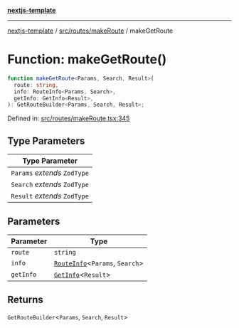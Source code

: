 [**nextjs-template**](../../../../README.md)

---

[nextjs-template](../../../../README.md) / [src/routes/makeRoute](../README.md) / makeGetRoute

# Function: makeGetRoute()

```ts
function makeGetRoute<Params, Search, Result>(
  route: string,
  info: RouteInfo<Params, Search>,
  getInfo: GetInfo<Result>,
): GetRouteBuilder<Params, Search, Result>;
```

Defined in: [src/routes/makeRoute.tsx:345](https://github.com/Its-Satyajit/nextjs-template/blob/main/src/routes/makeRoute.tsx#L345)

## Type Parameters

| Type Parameter               |
| ---------------------------- |
| `Params` _extends_ `ZodType` |
| `Search` _extends_ `ZodType` |
| `Result` _extends_ `ZodType` |

## Parameters

| Parameter | Type                                                              |
| --------- | ----------------------------------------------------------------- |
| `route`   | `string`                                                          |
| `info`    | [`RouteInfo`](../type-aliases/RouteInfo.md)\<`Params`, `Search`\> |
| `getInfo` | [`GetInfo`](../type-aliases/GetInfo.md)\<`Result`\>               |

## Returns

`GetRouteBuilder`\<`Params`, `Search`, `Result`\>

